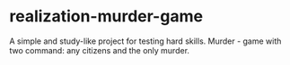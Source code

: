 # realization-murder-game
A simple and study-like project for testing hard skills. Murder - game with two command: any citizens and the only murder.
